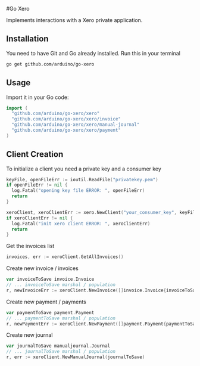 #Go Xero

Implements interactions with a Xero private application.

## Installation

You need to have Git and Go already installed.
Run this in your terminal

```sh
go get github.com/arduino/go-xero
```

## Usage

Import it in your Go code:

```go
import (
  "github.com/arduino/go-xero/xero"
  "github.com/arduino/go-xero/xero/invoice"
  "github.com/arduino/go-xero/xero/manual-journal"
  "github.com/arduino/go-xero/xero/payment"
)
```

## Client Creation

To initialize a client you need a private key and a consumer key

```go
keyFile, openFileErr := ioutil.ReadFile("privatekey.pem")
if openFileErr != nil {
  log.Fatal("opening key file ERROR: ", openFileErr)
  return
}

xeroClient, xeroClientErr := xero.NewClient("your_consumer_key", keyFile)
if xeroClientErr != nil {
  log.Fatal("init xero client ERROR: ", xeroClientErr)
  return
}
```

Get the invoices list

```go
invoices, err := xeroClient.GetAllInvoices()
```

Create new invoice / invoices

```go
var invoiceToSave invoice.Invoice
// ... invoiceToSave marshal / population
r, newInvoiceErr := xeroClient.NewInvoice([]invoice.Invoice{invoiceToSave})
```

Create new payment / payments

```go
var paymentToSave payment.Payment
// ... paymentToSave marshal / population
r, newPaymentErr := xeroClient.NewPayment([]payment.Payment{paymentToSave})
```

Create new journal

```go
var journalToSave manualjournal.Journal
// ... journalToSave marshal / population
r, err := xeroClient.NewManualJournal(journalToSave)
```
